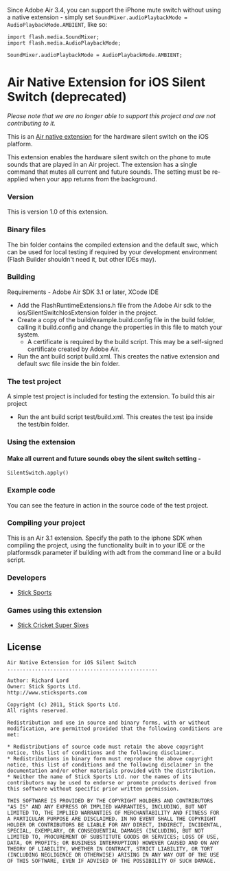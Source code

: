 Since Adobe Air 3.4, you can support the iPhone mute switch without using a native extension - simply set `SoundMixer.audioPlaybackMode = AudioPlaybackMode.AMBIENT`, like so:

``` as3
import flash.media.SoundMixer;
import flash.media.AudioPlaybackMode;

SoundMixer.audioPlaybackMode = AudioPlaybackMode.AMBIENT;
```

# Air Native Extension for iOS Silent Switch (deprecated)

*Please note that we are no longer able to support this project and are not contributing to it.*

This is an [Air native extension](http://www.adobe.com/devnet/air/native-extensions-for-air.html) for the hardware silent switch on the iOS platform.

This extension enables the hardware silent switch on the phone to mute sounds that are played in an Air project. The extension has a single command that mutes all current and future sounds. The setting must be re-applied when your app returns from the background.

### Version

This is version 1.0 of this extension.

### Binary files

The bin folder contains the compiled extension and the default swc, which can be used for local testing if required by your development environment (Flash Builder shouldn't need it, but other IDEs may).

### Building

Requirements - Adobe Air SDK 3.1 or later, XCode IDE

* Add the FlashRuntimeExtensions.h file from the Adobe Air sdk to the ios/SilentSwitchIosExtension folder in the project.
* Create a copy of the build/example.build.config file in the build folder, calling it build.config and change the properties in this file to match your system.
  * A certificate is required by the build script. This may be a self-signed certificate created by Adobe Air.
* Run the ant build script build.xml. This creates the native extension and default swc file inside the bin folder.

### The test project

A simple test project is included for testing the extension. To build this air project

* Run the ant build script test/build.xml. This creates the test ipa inside the test/bin folder.

### Using the extension

#### Make all current and future sounds obey the silent switch setting -

`SilentSwitch.apply()`

### Example code

You can see the feature in action in the source code of the test project.

### Compiling your project

This is an Air 3.1 extension. Specify the path to the iphone SDK when compiling the project, using the functionality built in to your IDE or the platformsdk parameter if building with adt from the command line or a build script.

### Developers

* [Stick Sports](http://www.sticksports.com/)

### Games using this extension

* [Stick Cricket Super Sixes](http://itunes.apple.com/app/stick-cricket-super-sixes/id483135193?ls=1&mt=8)

## License

```
Air Native Extension for iOS Silent Switch
.................................................

Author: Richard Lord
Owner: Stick Sports Ltd.
http://www.sticksports.com

Copyright (c) 2011, Stick Sports Ltd.
All rights reserved.

Redistribution and use in source and binary forms, with or without modification, are permitted provided that the following conditions are met:

* Redistributions of source code must retain the above copyright notice, this list of conditions and the following disclaimer.
* Redistributions in binary form must reproduce the above copyright notice, this list of conditions and the following disclaimer in the documentation and/or other materials provided with the distribution.
* Neither the name of Stick Sports Ltd. nor the names of its contributors may be used to endorse or promote products derived from this software without specific prior written permission.
  
THIS SOFTWARE IS PROVIDED BY THE COPYRIGHT HOLDERS AND CONTRIBUTORS "AS IS" AND ANY EXPRESS OR IMPLIED WARRANTIES, INCLUDING, BUT NOT LIMITED TO, THE IMPLIED WARRANTIES OF MERCHANTABILITY AND FITNESS FOR A PARTICULAR PURPOSE ARE DISCLAIMED. IN NO EVENT SHALL THE COPYRIGHT HOLDER OR CONTRIBUTORS BE LIABLE FOR ANY DIRECT, INDIRECT, INCIDENTAL, SPECIAL, EXEMPLARY, OR CONSEQUENTIAL DAMAGES (INCLUDING, BUT NOT LIMITED TO, PROCUREMENT OF SUBSTITUTE GOODS OR SERVICES; LOSS OF USE, DATA, OR PROFITS; OR BUSINESS INTERRUPTION) HOWEVER CAUSED AND ON ANY THEORY OF LIABILITY, WHETHER IN CONTRACT, STRICT LIABILITY, OR TORT (INCLUDING NEGLIGENCE OR OTHERWISE) ARISING IN ANY WAY OUT OF THE USE OF THIS SOFTWARE, EVEN IF ADVISED OF THE POSSIBILITY OF SUCH DAMAGE.
```
